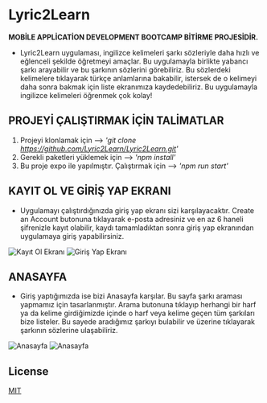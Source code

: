 # Lyric2Learn

**</Code16> MOBİLE APPLİCATİON DEVELOPMENT BOOTCAMP BİTİRME PROJESİDİR.**

* Lyric2Learn uygulaması, ingilizce kelimeleri şarkı sözleriyle daha hızlı ve eğlenceli şekilde öğretmeyi amaçlar. Bu uygulamayla birlikte yabancı şarkı arayabilir ve bu şarkının sözlerini görebiliriz. Bu sözlerdeki kelimelere tıklayarak türkçe anlamlarına bakabilir, istersek de o kelimeyi daha sonra bakmak için liste ekranımıza kaydedebiliriz. Bu uygulamayla ingilizce kelimeleri öğrenmek çok kolay!

## PROJEYİ ÇALIŞTIRMAK İÇİN TALİMATLAR

 1. Projeyi klonlamak için   -->   _'git clone https://github.com/Lyric2Learn/Lyric2Learn.git'_
 2.  Gerekli paketleri yüklemek için   -->   _'npm install'_
 3.  Bu proje expo ile yapılmıştır. Çalıştırmak için   -->   _'npm run start'_

## KAYIT OL VE GİRİŞ YAP EKRANI

* Uygulamayı çalıştırdığınızda giriş yap ekranı sizi karşılayacaktır. Create an Account butonuna tıklayarak e-posta adresiniz ve en az 6 haneli şifrenizle kayıt olabilir, kaydı tamamladıktan sonra giriş yap ekranından uygulamaya giriş yapabilirsiniz.

![Kayıt Ol Ekranı](https://i.hizliresim.com/37g6uw2.png)
![Giriş Yap Ekranı](https://i.hizliresim.com/a2mteqo.png)

## ANASAYFA

* Giriş yaptığımızda ise bizi Anasayfa karşılar. Bu sayfa şarkı araması yapmamız için tasarlanmıştır. Arama butonuna tıklayıp herhangi bir harf ya da kelime girdiğimizde içinde o harf veya kelime geçen tüm şarkıları bize listeler. Bu sayede aradığımız şarkıyı bulabilir ve üzerine tıklayarak şarkının sözlerine ulaşabiliriz.

![Anasayfa](https://i.hizliresim.com/hx6n2zt.png)
![Anasayfa](https://i.hizliresim.com/mtp8pfp.png)

## License

[MIT](https://choosealicense.com/licenses/mit/)


